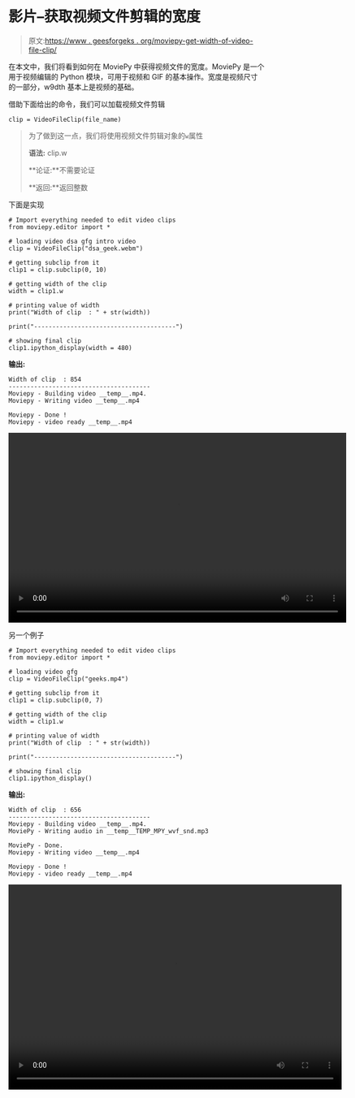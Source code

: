# 影片–获取视频文件剪辑的宽度

> 原文:[https://www . geesforgeks . org/moviepy-get-width-of-video-file-clip/](https://www.geeksforgeeks.org/moviepy-getting-width-of-video-file-clip/)

在本文中，我们将看到如何在 MoviePy 中获得视频文件的宽度。MoviePy 是一个用于视频编辑的 Python 模块，可用于视频和 GIF 的基本操作。宽度是视频尺寸的一部分，w9dth 基本上是视频的基础。

借助下面给出的命令，我们可以加载视频文件剪辑

```
clip = VideoFileClip(file_name)
```

> 为了做到这一点，我们将使用视频文件剪辑对象的`w`属性
> 
> **语法:** clip.w
> 
> **论证:**不需要论证
> 
> **返回:**返回整数

下面是实现

```
# Import everything needed to edit video clips
from moviepy.editor import *

# loading video dsa gfg intro video 
clip = VideoFileClip("dsa_geek.webm")

# getting subclip from it
clip1 = clip.subclip(0, 10)

# getting width of the clip
width = clip1.w

# printing value of width
print("Width of clip  : " + str(width))

print("---------------------------------------")

# showing final clip
clip1.ipython_display(width = 480)
```

**输出:**

```
Width of clip  : 854
---------------------------------------
Moviepy - Building video __temp__.mp4.
Moviepy - Writing video __temp__.mp4

Moviepy - Done !
Moviepy - video ready __temp__.mp4
```

<video class="wp-video-shortcode" id="video-457237-1" width="665" height="374" preload="metadata" controls=""><source type="video/mp4" src="https://media.geeksforgeeks.org/wp-content/uploads/20200722005741/117.mp4?_=1">[https://media.geeksforgeeks.org/wp-content/uploads/20200722005741/117.mp4](https://media.geeksforgeeks.org/wp-content/uploads/20200722005741/117.mp4)</video>

另一个例子

```
# Import everything needed to edit video clips
from moviepy.editor import *

# loading video gfg
clip = VideoFileClip("geeks.mp4")

# getting subclip from it
clip1 = clip.subclip(0, 7)

# getting width of the clip
width = clip1.w

# printing value of width
print("Width of clip  : " + str(width))

print("---------------------------------------")

# showing final clip
clip1.ipython_display()
```

**输出:**

```
Width of clip  : 656
---------------------------------------
Moviepy - Building video __temp__.mp4.
MoviePy - Writing audio in __temp__TEMP_MPY_wvf_snd.mp3

MoviePy - Done.
Moviepy - Writing video __temp__.mp4

Moviepy - Done !
Moviepy - video ready __temp__.mp4
```

<video class="wp-video-shortcode" id="video-457237-2" width="656" height="404" preload="metadata" controls=""><source type="video/mp4" src="https://media.geeksforgeeks.org/wp-content/uploads/20200722005847/210.mp4?_=2">[https://media.geeksforgeeks.org/wp-content/uploads/20200722005847/210.mp4](https://media.geeksforgeeks.org/wp-content/uploads/20200722005847/210.mp4)</video>